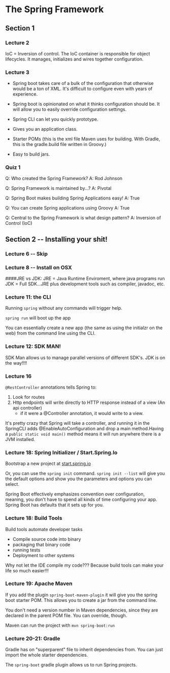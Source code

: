 # The Spring Framework

## Section 1
### Lecture 2
IoC = Inversion of control. The IoC container is responsible for object lifecycles. It manages, initializes and wires together configuration.

### Lecture 3
- Spring boot takes care of a bulk of the configuration that otherwise would be a ton of XML. It's difficult to configure even with years of experience.

- Spring boot is opinionated on what it thinks configuration should be. It will allow you to easily override configuration settings.

- Spring CLI can let you quickly prototype. 

- Gives you an application class.

- Starter POMs (this is the xml file Maven uses for building. With Gradle, this is the gradle.build file written in Groovy.)

- Easy to build jars.

### Quiz 1
Q: Who created the Spring Framework?
A: Rod Johnson

Q: Spring Framework is maintained by...?
A: Pivotal

Q: Spring Boot makes building Spring Applications easy!
A: True

Q: You can create Spring applications using Groovy
A: True

Q: Central to the Spring Framework is what design pattern?
A: Inversion of Control (IoC)

## Section 2 -- Installing your shit!
### Lecture 6 -- Skip
### Lecture 8 -- Install on OSX
####JRE vs JDK:
JRE = Java Runtime Enviroment, where java programs run
JDK = Full SDK...JRE plus development tools such as compiler, javadoc, etc.

### Lecture 11: the CLI
Running `spring` without any commands will trigger help.

`spring run` will boot up the app

You can essentially create a new app (the same as using the initialzr on the web) from the command line using the CLI.

### Lecture 12: SDK MAN!
SDK Man allows us to manage parallel versions of different SDK's.
JDK is on the way!!!!

### Lecture 16
`@RestController` annotations tells Spring to:
1. Look for routes
2. Http endpoints will write directly to HTTP response instead of a view (An api controller)
	- if it were a @Controller annotation, it would write to a view.

It's pretty crazy that Spring will take a controller, and running it in the SpringCLI adds @EnableAutoConfiguration and drop a main method.Having a `public static void main()` method means it will run anywhere there is a JVM installed.

### Lecture 18: Spring Initializer / Start.Spring.Io
Bootstrap a new project at [start.spring.io](https:/start.spring.io)

Or, you can use the `spring init` command. `spring init --list` will give you the default options and show you the parameters and options you can select.

Spring Boot effectively emphasizes convention over configuration, meaning, you don't have to spend all kinds of time configuring your app. Spring Boot has defaults that it sets up for you.

### Lecture 18: Build Tools

Build tools automate developer tasks
- Compile source code into binary
- packaging that binary code
- running tests
- Deployment to other systems

Why not let the IDE compile my code???
Because build tools can make your life so much easier!!!


### Lecture 19: Apache Maven
If you add the plugin `spring-boot-maven-plugin` it will give you the spring boot starter POM. This allows you to create a jar from the command line.

You don't need a version number in Maven dependencies, since they are declared in the parent POM file. You can override, though.

Maven can run the project with `mvn spring-boot:run`

### Lecture 20-21: Gradle
Gradle has on "superparent" file to inherit dependencies from. You can just import the whole starter dependencies.

The `spring-boot` gradle plugin allows us to run Spring projects.



